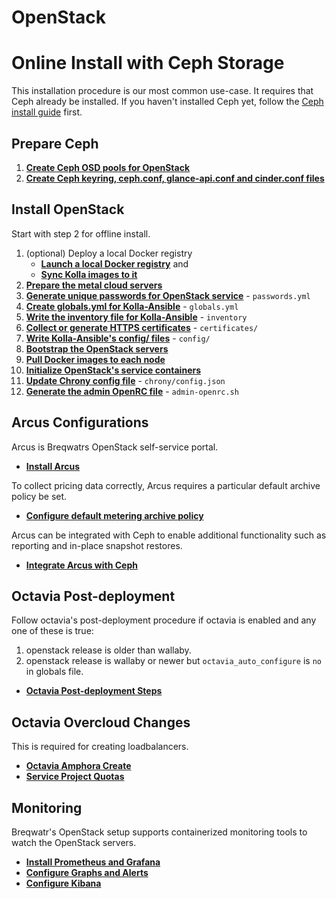 # OpenStack
# Online Install with Ceph Storage

This installation procedure is our most common use-case. It requires that
Ceph already be installed. If you haven't installed Ceph yet, follow the
[Ceph install guide](/ceph-install.html) first.


## Prepare Ceph

1. [**Create Ceph OSD pools for OpenStack**](/ceph-pools.html)
1. [**Create Ceph keyring, ceph.conf, glance-api.conf and cinder.conf files**](/openstack-ceph.html)

## Install OpenStack

Start with step 2 for offline install.

1. (optional) Deploy a local Docker registry
   - [**Launch a local Docker registry**](/registry.html) and
   - [**Sync Kolla images to it**](/openstack-registry-mirror.html)
1. [**Prepare the metal cloud servers**](/openstack-server-setup.html)
1. [**Generate unique passwords for OpenStack service**](/openstack-kolla-passwords.html) -
   `passwords.yml`
1. [**Create globals.yml for Kolla-Ansible**](/openstack-kolla-globals.html) - `globals.yml`
1. [**Write the inventory file for Kolla-Ansible**](/openstack-kolla-inventory.html) - `inventory`
1. [**Collect or generate HTTPS certificates**](/openstack-kolla-certificates.md) - `certificates/`
1. [**Write Kolla-Ansible's config/ files**](/openstack-kolla-config.html) - `config/`
1. [**Bootstrap the OpenStack servers**](/openstack-kolla-bootstrap.html)
1. [**Pull Docker images to each node**](/openstack-kolla-pull.html)
1. [**Initialize OpenStack's service containers**](/openstack-kolla-deploy.html)
1. [**Update Chrony config file**](/update-chrony-config-file.html) - `chrony/config.json`
1. [**Generate the admin OpenRC file**](/openstack-kolla-admin-openrc.html) - `admin-openrc.sh`


## Arcus Configurations

Arcus is Breqwatrs OpenStack self-service portal.

- [**Install Arcus**](/arcus-install.html)

To collect pricing data correctly, Arcus requires a particular default archive policy be set.

- [**Configure default metering archive policy**](/openstack-gnocchi-config.html)

Arcus can be integrated with Ceph to enable additional functionality such as reporting and in-place
snapshot restores.

- [**Integrate Arcus with Ceph**](/arcus-ceph-integration.html)

## Octavia Post-deployment

Follow octavia's post-deployment procedure if octavia is enabled and any one of these is true:
1. openstack release is older than wallaby.
2. openstack release is wallaby or newer but `octavia_auto_configure` is `no` in globals file.
- [**Octavia Post-deployment Steps**](/openstack-octavia-post-deployment.html)

## Octavia Overcloud Changes
This is required for creating loadbalancers.
- [**Octavia Amphora Create**](/openstack-octavia-amphora.html)
- [**Service Project Quotas**](/openstack-octavia-service-project-quotas.html)

## Monitoring

Breqwatr's OpenStack setup supports containerized monitoring tools to watch the OpenStack servers.

- [**Install Prometheus and Grafana**](/grafana-prometheus-config.html)
- [**Configure Graphs and Alerts**](/grafana-graphs-alerts.html)
- [**Configure Kibana**](/kibana-setup.html)
